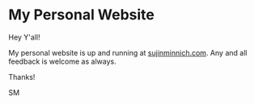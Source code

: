 # My Personal Website


Hey Y'all!

My personal website is up and running at [sujinminnich.com](http://sujinminnich.com). Any and all feedback is welcome as always.


Thanks!

SM
